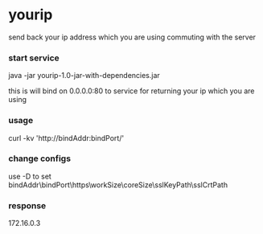 # yourip
send back your ip address which you are using commuting with the server


### start service
java -jar yourip-1.0-jar-with-dependencies.jar

this is will bind on 0.0.0.0:80 to service for returning your ip which you are using 

### usage
curl -kv 'http://bindAddr:bindPort/'

### change configs
use -D to set bindAddr\bindPort\https\workSize\coreSize\sslKeyPath\sslCrtPath

### response
172.16.0.3
